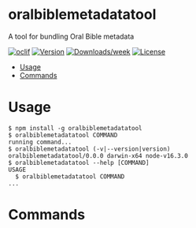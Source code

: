 oralbiblemetadatatool
=====================

A tool for bundling Oral Bible metadata

[![oclif](https://img.shields.io/badge/cli-oclif-brightgreen.svg)](https://oclif.io)
[![Version](https://img.shields.io/npm/v/oralbiblemetadatatool.svg)](https://npmjs.org/package/oralbiblemetadatatool)
[![Downloads/week](https://img.shields.io/npm/dw/oralbiblemetadatatool.svg)](https://npmjs.org/package/oralbiblemetadatatool)
[![License](https://img.shields.io/npm/l/oralbiblemetadatatool.svg)](https://github.com/m33ksauce/oralbiblemetadatatool/blob/master/package.json)

<!-- toc -->
* [Usage](#usage)
* [Commands](#commands)
<!-- tocstop -->
# Usage
<!-- usage -->
```sh-session
$ npm install -g oralbiblemetadatatool
$ oralbiblemetadatatool COMMAND
running command...
$ oralbiblemetadatatool (-v|--version|version)
oralbiblemetadatatool/0.0.0 darwin-x64 node-v16.3.0
$ oralbiblemetadatatool --help [COMMAND]
USAGE
  $ oralbiblemetadatatool COMMAND
...
```
<!-- usagestop -->
# Commands
<!-- commands -->

<!-- commandsstop -->
